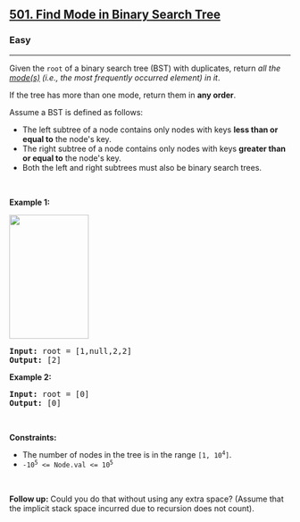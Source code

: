 <h2><a href="https://leetcode.com/problems/find-mode-in-binary-search-tree/">501. Find Mode in Binary Search Tree</a></h2><h3>Easy</h3><hr><div style="user-select: auto;"><p style="user-select: auto;">Given the <code style="user-select: auto;">root</code> of a binary search tree (BST) with duplicates, return <em style="user-select: auto;">all the <a href="https://en.wikipedia.org/wiki/Mode_(statistics)" target="_blank" style="user-select: auto;">mode(s)</a> (i.e., the most frequently occurred element) in it</em>.</p>

<p style="user-select: auto;">If the tree has more than one mode, return them in <strong style="user-select: auto;">any order</strong>.</p>

<p style="user-select: auto;">Assume a BST is defined as follows:</p>

<ul style="user-select: auto;">
	<li style="user-select: auto;">The left subtree of a node contains only nodes with keys <strong style="user-select: auto;">less than or equal to</strong> the node's key.</li>
	<li style="user-select: auto;">The right subtree of a node contains only nodes with keys <strong style="user-select: auto;">greater than or equal to</strong> the node's key.</li>
	<li style="user-select: auto;">Both the left and right subtrees must also be binary search trees.</li>
</ul>

<p style="user-select: auto;">&nbsp;</p>
<p style="user-select: auto;"><strong style="user-select: auto;">Example 1:</strong></p>
<img alt="" src="https://assets.leetcode.com/uploads/2021/03/11/mode-tree.jpg" style="width: 142px; height: 222px; user-select: auto;">
<pre style="user-select: auto;"><strong style="user-select: auto;">Input:</strong> root = [1,null,2,2]
<strong style="user-select: auto;">Output:</strong> [2]
</pre>

<p style="user-select: auto;"><strong style="user-select: auto;">Example 2:</strong></p>

<pre style="user-select: auto;"><strong style="user-select: auto;">Input:</strong> root = [0]
<strong style="user-select: auto;">Output:</strong> [0]
</pre>

<p style="user-select: auto;">&nbsp;</p>
<p style="user-select: auto;"><strong style="user-select: auto;">Constraints:</strong></p>

<ul style="user-select: auto;">
	<li style="user-select: auto;">The number of nodes in the tree is in the range <code style="user-select: auto;">[1, 10<sup style="user-select: auto;">4</sup>]</code>.</li>
	<li style="user-select: auto;"><code style="user-select: auto;">-10<sup style="user-select: auto;">5</sup> &lt;= Node.val &lt;= 10<sup style="user-select: auto;">5</sup></code></li>
</ul>

<p style="user-select: auto;">&nbsp;</p>
<strong style="user-select: auto;">Follow up:</strong> Could you do that without using any extra space? (Assume that the implicit stack space incurred due to recursion does not count).</div>